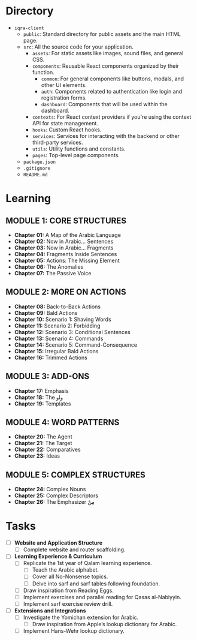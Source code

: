 # Directory
- `iqra-client`
  - `public`: Standard directory for public assets and the main HTML page.
  - `src`: All the source code for your application.
    - `assets`: For static assets like images, sound files, and general CSS.
    - `components`: Reusable React components organized by their function.
      - `common`: For general components like buttons, modals, and other UI elements.
      - `auth`: Components related to authentication like login and registration forms.
      - `dashboard`: Components that will be used within the dashboard.
    - `contexts`: For React context providers if you're using the context API for state management.
    - `hooks`: Custom React hooks.
    - `services`: Services for interacting with the backend or other third-party services.
    - `utils`: Utility functions and constants.
    - `pages`: Top-level page components.
  - `package.json`
  - `.gitignore`
  - `README.md`

# Learning

## MODULE 1: CORE STRUCTURES
- **Chapter 01:** A Map of the Arabic Language
- **Chapter 02:** Now in Arabic… Sentences
- **Chapter 03:** Now in Arabic… Fragments
- **Chapter 04:** Fragments Inside Sentences
- **Chapter 05:** Actions: The Missing Element
- **Chapter 06:** The Anomalies
- **Chapter 07:** The Passive Voice

## MODULE 2: MORE ON ACTIONS
- **Chapter 08:** Back-to-Back Actions
- **Chapter 09:** Bald Actions
- **Chapter 10:** Scenario 1: Shaving Words
- **Chapter 11:** Scenario 2: Forbidding
- **Chapter 12:** Scenario 3: Conditional Sentences
- **Chapter 13:** Scenario 4: Commands
- **Chapter 14:** Scenario 5: Command-Consequence
- **Chapter 15:** Irregular Bald Actions
- **Chapter 16:** Trimmed Actions

## MODULE 3: ADD-ONS
- **Chapter 17:** Emphasis
- **Chapter 18:** The واو
- **Chapter 19:** Templates

## MODULE 4: WORD PATTERNS
- **Chapter 20:** The Agent
- **Chapter 21:** The Target
- **Chapter 22:** Comparatives
- **Chapter 23:** Ideas

## MODULE 5: COMPLEX STRUCTURES
- **Chapter 24:** Complex Nouns
- **Chapter 25:** Complex Descriptors
- **Chapter 26:** The Emphasizer مِنْ

# Tasks

- [ ] **Website and Application Structure**
  - [ ] Complete website and router scaffolding.

- [ ] **Learning Experience & Curriculum**
  - [ ] Replicate the 1st year of Qalam learning experience.
    - [ ] Teach the Arabic alphabet.
    - [ ] Cover all No-Nonsense topics.
    - [ ] Delve into sarf and sarf tables following foundation.
  - [ ] Draw inspiration from Reading Eggs.
  - [ ] Implement exercises and parallel reading for Qasas al-Nabiyyin.
  - [ ] Implement sarf exercise review drill.

- [ ] **Extensions and Integrations**
  - [ ] Investigate the Yomichan extension for Arabic.
    - [ ] Draw inspiration from Apple’s lookup dictionary for Arabic.
  - [ ] Implement Hans-Wehr lookup dictionary.
